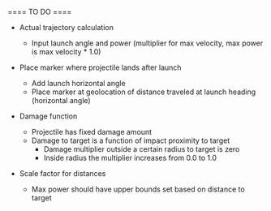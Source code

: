 ==== TO DO ====

- Actual trajectory calculation
  - Input launch angle and power (multiplier for max velocity, max power is max velocity * 1.0)
  
- Place marker where projectile lands after launch
  - Add launch horizontal angle
  - Place marker at geolocation of distance traveled at launch heading (horizontal angle)

- Damage function
  - Projectile has fixed damage amount
  - Damage to target is a function of impact proximity to target
    - Damage multiplier outside a certain radius to target is zero
    - Inside radius the multiplier increases from 0.0 to 1.0 

- Scale factor for distances
  - Max power should have upper bounds set based on distance to target
